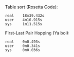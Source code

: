 Table sort (Rosetta Code):
```
real    18m39.432s
user    4m10.915s
sys     1m11.515s
```


First-Last Pair Hopping (Ya boi):
```
real    0m0.493s
user    0m0.341s
sys     0m0.036s
```